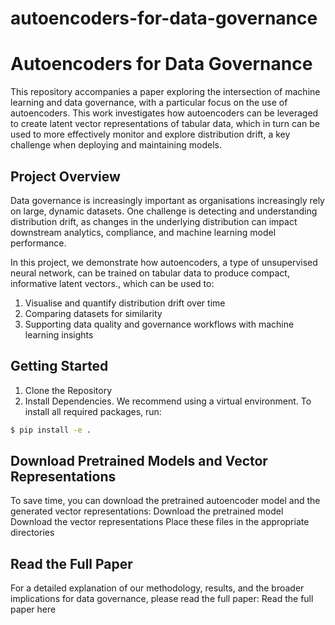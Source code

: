 # autoencoders-for-data-governance


<!-- WARNING: THIS FILE WAS AUTOGENERATED! DO NOT EDIT! -->

# Autoencoders for Data Governance

This repository accompanies a paper exploring the intersection of machine learning and data governance, with a particular focus on the use of autoencoders. This work investigates how autoencoders can be leveraged to create latent vector representations of tabular data, which in turn can be used to more effectively monitor and explore distribution drift, a key challenge when deploying and maintaining models.

## Project Overview

Data governance is increasingly important as organisations increasingly rely on large, dynamic datasets. One challenge is detecting and understanding distribution drift, as changes in the underlying distribution can impact downstream analytics, compliance, and machine learning model performance.

In this project, we demonstrate how autoencoders, a type of unsupervised neural network, can be trained on tabular data to produce compact, informative latent vectors., which can be used to:
1. Visualise and quantify distribution drift over time
2. Comparing datasets for similarity
3. Supporting data quality and governance workflows with machine learning insights

## Getting Started
1. Clone the Repository
2. Install Dependencies. We recommend using a virtual environment. To install all required packages, run:
``` sh
$ pip install -e .
```

## Download Pretrained Models and Vector Representations
To save time, you can download the pretrained autoencoder model and the generated vector representations:
Download the pretrained model
Download the vector representations 
Place these files in the appropriate directories

## Read the Full Paper
For a detailed explanation of our methodology, results, and the broader implications for data governance, please read the full paper:
Read the full paper here <!-- Replace # with your actual link -->


